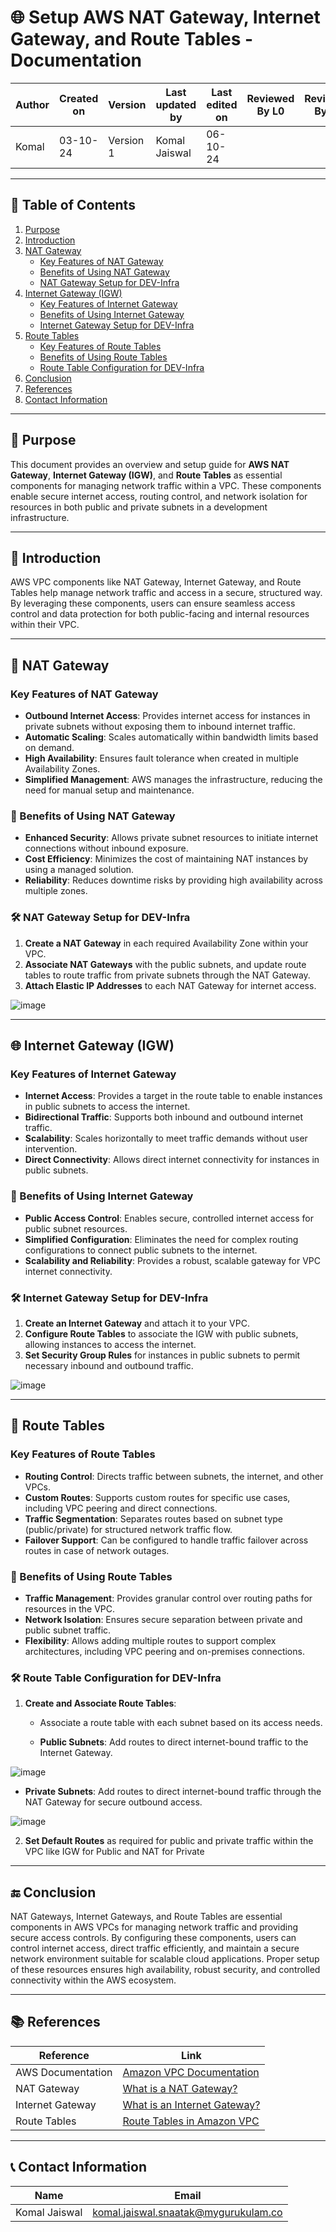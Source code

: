 # 🌐 Setup AWS NAT Gateway, Internet Gateway, and Route Tables - Documentation

| Author      | Created on | Version   | Last updated by | Last edited on | Reviewed By L0 | Reviewed By L1 | Reviewed By L2 |
|-------------|------------|-----------|-----------------|----------------|----------------|----------------|----------------| 
| Komal       | 03-10-24   | Version 1 | Komal Jaiswal   | 06-10-24       |                |                |                |

---

## 📝 Table of Contents
1. [Purpose](#purpose)
2. [Introduction](#introduction)
3. [NAT Gateway](#nat-gateway)
   - [Key Features of NAT Gateway](#key-features-of-nat-gateway)
   - [Benefits of Using NAT Gateway](#benefits-of-using-nat-gateway)
   - [NAT Gateway Setup for DEV-Infra](#nat-gateway-setup-for-dev-infra)
4. [Internet Gateway (IGW)](#internet-gateway-igw)
   - [Key Features of Internet Gateway](#key-features-of-internet-gateway)
   - [Benefits of Using Internet Gateway](#benefits-of-using-internet-gateway)
   - [Internet Gateway Setup for DEV-Infra](#internet-gateway-setup-for-dev-infra)
5. [Route Tables](#route-tables)
   - [Key Features of Route Tables](#key-features-of-route-tables)
   - [Benefits of Using Route Tables](#benefits-of-using-route-tables)
   - [Route Table Configuration for DEV-Infra](#route-table-configuration-for-dev-infra)
6. [Conclusion](#conclusion)
7. [References](#references)
8. [Contact Information](#contact-information)

---

## 📜 Purpose
This document provides an overview and setup guide for **AWS NAT Gateway**, **Internet Gateway (IGW)**, and **Route Tables** as essential components for managing network traffic within a VPC. These components enable secure internet access, routing control, and network isolation for resources in both public and private subnets in a development infrastructure.

---

## 📖 Introduction
AWS VPC components like NAT Gateway, Internet Gateway, and Route Tables help manage network traffic and access in a secure, structured way. By leveraging these components, users can ensure seamless access control and data protection for both public-facing and internal resources within their VPC.

---

## 🔑 NAT Gateway

### Key Features of NAT Gateway

- **Outbound Internet Access**: Provides internet access for instances in private subnets without exposing them to inbound internet traffic.
- **Automatic Scaling**: Scales automatically within bandwidth limits based on demand.
- **High Availability**: Ensures fault tolerance when created in multiple Availability Zones.
- **Simplified Management**: AWS manages the infrastructure, reducing the need for manual setup and maintenance.

### 🎯 Benefits of Using NAT Gateway

- **Enhanced Security**: Allows private subnet resources to initiate internet connections without inbound exposure.
- **Cost Efficiency**: Minimizes the cost of maintaining NAT instances by using a managed solution.
- **Reliability**: Reduces downtime risks by providing high availability across multiple zones.

### 🛠 NAT Gateway Setup for DEV-Infra

1. **Create a NAT Gateway** in each required Availability Zone within your VPC.
2. **Associate NAT Gateways** with the public subnets, and update route tables to route traffic from private subnets through the NAT Gateway.
3. **Attach Elastic IP Addresses** to each NAT Gateway for internet access.

![image](https://github.com/user-attachments/assets/bee8e552-429f-4f89-9962-5a433c955bc2)

---

## 🌐 Internet Gateway (IGW)

### Key Features of Internet Gateway

- **Internet Access**: Provides a target in the route table to enable instances in public subnets to access the internet.
- **Bidirectional Traffic**: Supports both inbound and outbound internet traffic.
- **Scalability**: Scales horizontally to meet traffic demands without user intervention.
- **Direct Connectivity**: Allows direct internet connectivity for instances in public subnets.

### 🎯 Benefits of Using Internet Gateway

- **Public Access Control**: Enables secure, controlled internet access for public subnet resources.
- **Simplified Configuration**: Eliminates the need for complex routing configurations to connect public subnets to the internet.
- **Scalability and Reliability**: Provides a robust, scalable gateway for VPC internet connectivity.

### 🛠 Internet Gateway Setup for DEV-Infra

1. **Create an Internet Gateway** and attach it to your VPC.
2. **Configure Route Tables** to associate the IGW with public subnets, allowing instances to access the internet.
3. **Set Security Group Rules** for instances in public subnets to permit necessary inbound and outbound traffic.

![image](https://github.com/user-attachments/assets/214ec00a-1c7a-4964-a791-78295eb4a04e)

---

## 📜 Route Tables

### Key Features of Route Tables

- **Routing Control**: Directs traffic between subnets, the internet, and other VPCs.
- **Custom Routes**: Supports custom routes for specific use cases, including VPC peering and direct connections.
- **Traffic Segmentation**: Separates routes based on subnet type (public/private) for structured network traffic flow.
- **Failover Support**: Can be configured to handle traffic failover across routes in case of network outages.

### 🎯 Benefits of Using Route Tables

- **Traffic Management**: Provides granular control over routing paths for resources in the VPC.
- **Network Isolation**: Ensures secure separation between private and public subnet traffic.
- **Flexibility**: Allows adding multiple routes to support complex architectures, including VPC peering and on-premises connections.

### 🛠 Route Table Configuration for DEV-Infra

1. **Create and Associate Route Tables**:
   - Associate a route table with each subnet based on its access needs.

   - **Public Subnets**: Add routes to direct internet-bound traffic to the Internet Gateway.

![image](https://github.com/user-attachments/assets/bc04d94f-3591-4259-85fc-1a4658e0b0bf)

   - **Private Subnets**: Add routes to direct internet-bound traffic through the NAT Gateway for secure outbound access.

![image](https://github.com/user-attachments/assets/0e16f0d5-d8b0-4e5e-8f6b-34b22d3af890)

2. **Set Default Routes** as required for public and private traffic within the VPC like IGW for Public and NAT for Private

---

## 🔚 Conclusion

NAT Gateways, Internet Gateways, and Route Tables are essential components in AWS VPCs for managing network traffic and providing secure access controls. By configuring these components, users can control internet access, direct traffic efficiently, and maintain a secure network environment suitable for scalable cloud applications. Proper setup of these resources ensures high availability, robust security, and controlled connectivity within the AWS ecosystem.

---

## 📚 References

| Reference                                   | Link                                                                                                  |
|---------------------------------------------|-------------------------------------------------------------------------------------------------------|
| AWS Documentation                           | [Amazon VPC Documentation](https://docs.aws.amazon.com/vpc/index.html)                              |
| NAT Gateway                                 | [What is a NAT Gateway?](https://docs.aws.amazon.com/vpc/latest/userguide/vpc-nat-gateway.html)    |
| Internet Gateway                            | [What is an Internet Gateway?](https://docs.aws.amazon.com/vpc/latest/userguide/VPC_Internet_Gateway.html) |
| Route Tables                                | [Route Tables in Amazon VPC](https://docs.aws.amazon.com/vpc/latest/userguide/VPC_Route_Tables.html) |

---

## 📞 Contact Information

| Name             | Email                        |
|------------------|------------------------------|
| Komal Jaiswal    | komal.jaiswal.snaatak@mygurukulam.co|
